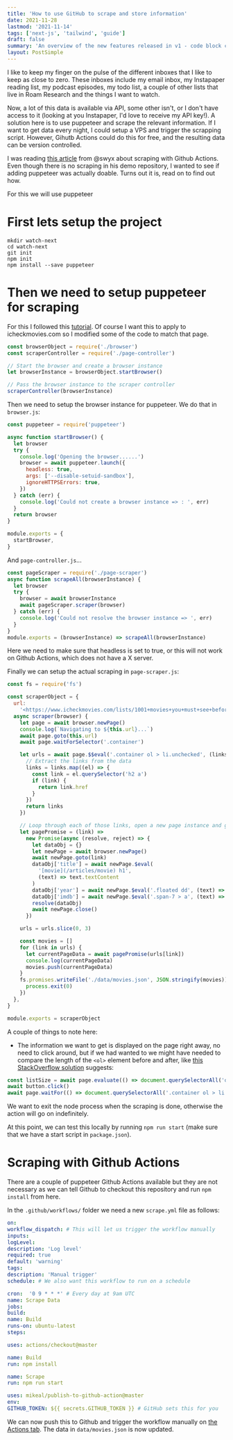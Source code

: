 ```yaml
---
title: 'How to use GitHub to scrape and store information'
date: 2021-11-28
lastmod: '2021-11-14'
tags: ['next-js', 'tailwind', 'guide']
draft: false
summary: 'An overview of the new features released in v1 - code block copy, multiple authors, frontmatter layout and more'
layout: PostSimple
---
```


I like to keep my finger on the pulse of the different inboxes that I like to keep as close to zero. These inboxes include my email inbox, my Instapaper reading list, my podcast episodes, my todo list, a couple of other lists that live in Roam Research and the things I want to watch.

Now, a lot of this data is available via API, some other isn't, or I don't have access to it (looking at you Instapaper, I'd love to receive my API key!). A solution here is to use puppeteer and scrape the relevant information. If I want to get data every night, I could setup a VPS and trigger the scrapping script. However, Gihutb Actions could do this for free, and the resulting data can be version controlled.

I was reading [this article](https://www.swyx.io/github-scraping/) from @swyx about scraping with Github Actions. Even though there is no scraping in his demo repository, I wanted to see if adding puppeteer was actually doable. Turns out it is, read on to find out how.

For this we will use puppeteer

# First lets setup the project

```shell
mkdir watch-next
cd watch-next
git init
npm init
npm install --save puppeteer
```

# Then we need to setup puppeteer for scraping

For this I followed this [tutorial](https://www.digitalocean.com/community/tutorials/how-to-scrape-a-website-using-node-js-and-puppeteer). Of course I want this to apply to icheckmovies.com so I modified some of the code to match that page.

```javascript
const browserObject = require('./browser')
const scraperController = require('./page-controller')

// Start the browser and create a browser instance
let browserInstance = browserObject.startBrowser()

// Pass the browser instance to the scraper controller
scraperController(browserInstance)
```

Then we need to setup the browser instance for puppeteer. We do that in `browser.js`:

```javascript
const puppeteer = require('puppeteer')

async function startBrowser() {
  let browser
  try {
    console.log('Opening the browser......')
    browser = await puppeteer.launch({
      headless: true,
      args: ['--disable-setuid-sandbox'],
      ignoreHTTPSErrors: true,
    })
  } catch (err) {
    console.log('Could not create a browser instance => : ', err)
  }
  return browser
}

module.exports = {
  startBrowser,
}
```

And `page-controller.js`...

```javascript
const pageScraper = require('./page-scraper')
async function scrapeAll(browserInstance) {
  let browser
  try {
    browser = await browserInstance
    await pageScraper.scraper(browser)
  } catch (err) {
    console.log('Could not resolve the browser instance => ', err)
  }
}
module.exports = (browserInstance) => scrapeAll(browserInstance)
```

Here we need to make sure that headless is set to true, or this will not work on Github Actions, which does not have a X server.

Finally we can setup the actual scraping in `page-scraper.js`:

```javascript
const fs = require('fs')

const scraperObject = {
  url:
    '<https://www.icheckmovies.com/lists/1001+movies+you+must+see+before+you+die/?user=soviel&sort=officialtoplists>',
  async scraper(browser) {
    let page = await browser.newPage()
    console.log(`Navigating to ${this.url}...`)
    await page.goto(this.url)
    await page.waitForSelector('.container')

    let urls = await page.$$eval('.container ol > li.unchecked', (links) => {
      // Extract the links from the data
      links = links.map((el) => {
        const link = el.querySelector('h2 a')
        if (link) {
          return link.href
        }
      })
      return links
    })

    // Loop through each of those links, open a new page instance and get the relevant data from them
    let pagePromise = (link) =>
      new Promise(async (resolve, reject) => {
        let dataObj = {}
        let newPage = await browser.newPage()
        await newPage.goto(link)
        dataObj['title'] = await newPage.$eval(
          '[movie](/articles/movie) h1',
          (text) => text.textContent
        )
        dataObj['year'] = await newPage.$eval('.floated dd', (text) => text.textContent)
        dataObj['imdb'] = await newPage.$eval('.span-7 > a', (text) => text.href)
        resolve(dataObj)
        await newPage.close()
      })

    urls = urls.slice(0, 3)

    const movies = []
    for (link in urls) {
      let currentPageData = await pagePromise(urls[link])
      console.log(currentPageData)
      movies.push(currentPageData)
    }
    fs.promises.writeFile('./data/movies.json', JSON.stringify(movies)).then(() => {
      process.exit(0)
    })
  },
}

module.exports = scraperObject
```

A couple of things to note here:

- The information we want to get is displayed on the page right away, no need to click around, but if we had wanted to we might have needed to compare the length of the `<ol>` element before and after, like [this StackOverflow solution](https://stackoverflow.com/a/57629424) suggests:

```javascript
const listSize = await page.evaluate(() => document.querySelectorAll('ol > li').length)
await button.click()
await page.waitFor(() => document.querySelectorAll('.container ol > li').length > listSize)
```

We want to exit the node process when the scraping is done, otherwise the action will go on indefinitely.

At this point, we can test this locally by running `npm run start` (make sure that we have a start script in `package.json`).

# Scraping with Github Actions

There are a couple of puppeteer Github Actions available but they are not necessary as we can tell Github to checkout this repository and run `npm install` from here.

In the `.github/workflows/` folder we need a new `scrape.yml` file as follows:

```yaml
on:
workflow_dispatch: # This will let us trigger the workflow manually
inputs:
logLevel:
description: 'Log level'
required: true
default: 'warning'
tags:
description: 'Manual trigger'
schedule: # We also want this workflow to run on a schedule

cron:  '0 9 * * *' # Every day at 9am UTC
name: Scrape Data
jobs:
build:
name: Build
runs-on: ubuntu-latest
steps:

uses: actions/checkout@master

name: Build
run: npm install

name: Scrape
run: npm run start

uses: mikeal/publish-to-github-action@master
env:
GITHUB_TOKEN: ${{ secrets.GITHUB_TOKEN }} # GitHub sets this for you
```

We can now push this to Github and trigger the workflow manually on [the Actions tab](https://github.com/alaq/watch-next/actions/workflows/scrape.yml).
The data in `data/movies.json` is now updated.
